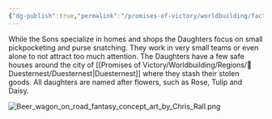 ```yaml
---
{"dg-publish":true,"permalink":"/promises-of-victory/worldbuilding/factions/lost-hops/the-daughters-burglars-crew/","title":"The Daughters (burglars crew)","noteIcon":"Faction","created":"2023-01-25T02:26:54.093+01:00","updated":"2023-04-10T21:39:40.053+02:00"}
---
```


While the Sons specialize in homes and shops the Daughters focus on small pickpocketing and purse snatching. They work in very small teams or even alone to not attract too much attention. The Daughters have a few safe houses around the city of [[Promises of Victory/Worldbuilding/Regions/🏰Duesternest/Duesternest\|Duesternest]] where they stash their stolen goods.
All daughters are named after flowers, such as Rose, Tulip and Daisy.

![Beer_wagon_on_road_fantasy_concept_art_by_Chris_Rall.png](/img/user/resources/Pictures/Beer_wagon_on_road_fantasy_concept_art_by_Chris_Rall.png)